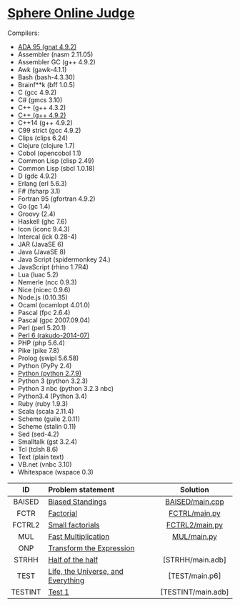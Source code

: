 # [Sphere Online Judge](http://www.spoj.com/)

Compilers:

- [ADA 95 (gnat 4.9.2)](ada.md)
- Assembler (nasm 2.11.05)
- Assembler GC (g++ 4.9.2)
- Awk (gawk-4.1.1)
- Bash (bash-4.3.30)
- Brainf**k (bff 1.0.5)
- C (gcc 4.9.2)
- C# (gmcs 3.10)
- C++ (g++ 4.3.2)
- [C++ (g++ 4.9.2)](c++.md)
- C++14 (g++ 4.9.2)
- C99 strict (gcc 4.9.2)
- Clips (clips 6.24)
- Clojure (clojure 1.7)
- Cobol (opencobol 1.1)
- Common Lisp (clisp 2.49)
- Common Lisp (sbcl 1.0.18)
- D (gdc 4.9.2)
- Erlang (erl 5.6.3)
- F# (fsharp 3.1)
- Fortran 95 (gfortran 4.9.2)
- Go (gc 1.4)
- Groovy (2.4)
- Haskell (ghc 7.6)
- Icon (iconc 9.4.3)
- Intercal (ick 0.28-4)
- JAR (JavaSE 6)
- Java (JavaSE 8)
- Java Script (spidermonkey 24.)
- JavaScript (rhino 1.7R4)
- Lua (luac 5.2)
- Nemerle (ncc 0.9.3)
- Nice (nicec 0.9.6)
- Node.js (0.10.35)
- Ocaml (ocamlopt 4.01.0)
- Pascal (fpc 2.6.4)
- Pascal (gpc 2007.09.04)
- Perl (perl 5.20.1)
- [Perl 6 (rakudo-2014-07)](perl6.md)
- PHP (php 5.6.4)
- Pike (pike 7.8)
- Prolog (swipl 5.6.58)
- Python (PyPy 2.4)
- [Python (python 2.7.9)](python.md)
- Python 3 (python 3.2.3)
- Python 3 nbc (python 3.2.3 nbc)
- Python3.4 (Python 3.4)
- Ruby (ruby 1.9.3)
- Scala (scala 2.11.4)
- Scheme (guile 2.0.11)
- Scheme (stalin 0.11)
- Sed (sed-4.2)
- Smalltalk (gst 3.2.4)
- Tcl (tclsh 8.6)
- Text (plain text)
- VB.net (vnbc 3.10)
- Whitespace (wspace 0.3)

| ID   | Problem statement                                                         | Solution                            |
|:----:|:--------------------------------------------------------------------------|:-----------------------------------:|
|BAISED | [Biased Standings](http://www.spoj.com/problems/BAISED/)                 | [BAISED/main.cpp](BAISED/main.cpp)  |
|FCTR   | [Factorial](http://www.spoj.com/problems/FCTR/)                          | [FCTRL/main.py](FCTRL/main.py)      |
|FCTRL2 | [Small factorials](http://www.spoj.com/problems/FCTRL2/)                 | [FCTRL2/main.py](FCTRL2/main.py)    |
|MUL    | [Fast Multiplication](http://www.spoj.com/problems/MUL/)                 | [MUL/main.py](MUL/main.py)          |
|ONP    | [Transform the Expression](http://www.spoj.com/problems/ONP/)            | [](ONP/main.py)                     |
|STRHH  | [Half of the half](http://www.spoj.com/problems/STRHH/)                  | [STRHH/main.adb]                    |
|TEST   | [Life, the Universe, and Everything](http://www.spoj.com/problems/TEST/) | [TEST/main.p6]                      |
|TESTINT| [Test 1](http://www.spoj.com/problems/TESTINT/)                          | [TESTINT/main.adb]                  |
